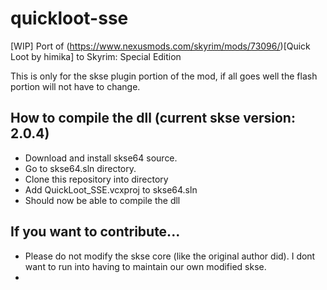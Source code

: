# quickloot-sse
[WIP] Port of (https://www.nexusmods.com/skyrim/mods/73096/)[Quick Loot by himika] to Skyrim: Special Edition

This is only for the skse plugin portion of the mod, if all goes well the flash portion will not have to change.

## How to compile the dll (current skse version: 2.0.4)
 - Download and install skse64 source.
 - Go to skse64.sln directory.
 - Clone this repository into directory
 - Add QuickLoot_SSE.vcxproj to skse64.sln
 - Should now be able to compile the dll

## If you want to contribute...
 - Please do not modify the skse core (like the original author did). I dont want to run into having to maintain our own modified skse.
 - 
